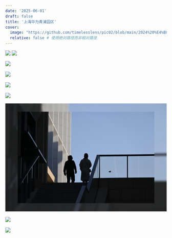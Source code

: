 ```yaml
---
date: '2025-06-01'
draft: false
title: '上海华为青浦园区'
cover:
  image: "https://github.com/timelesslens/pic02/blob/main/2024%20%E4%B8%8A%E6%B5%B7-%E5%8D%8E%E4%B8%BA%E9%9D%92%E6%B5%A6%E5%9B%AD%E5%8C%BA/1749295673671.jpg?raw=true" # 您可以使用文章中已有的图片或其他图片
  relative: false # 使用绝对路径而非相对路径
---
```


![](https://github.com/timelesslens/pic02/blob/main/2024%20%E4%B8%8A%E6%B5%B7-%E5%8D%8E%E4%B8%BA%E9%9D%92%E6%B5%A6%E5%9B%AD%E5%8C%BA/1749295673671.jpg?raw=true)
![](https://github.com/timelesslens/pic02/blob/main/2024%20%E4%B8%8A%E6%B5%B7-%E5%8D%8E%E4%B8%BA%E9%9D%92%E6%B5%A6%E5%9B%AD%E5%8C%BA/1749295673779.jpg?raw=true)

![](https://github.com/timelesslens/pic02/blob/main/2024%20%E4%B8%8A%E6%B5%B7-%E5%8D%8E%E4%B8%BA%E9%9D%92%E6%B5%A6%E5%9B%AD%E5%8C%BA/1749295673690.jpg?raw=true)



![](https://github.com/timelesslens/pic02/blob/main/2024%20%E4%B8%8A%E6%B5%B7-%E5%8D%8E%E4%B8%BA%E9%9D%92%E6%B5%A6%E5%9B%AD%E5%8C%BA/1749295673706.jpg?raw=true)


![](https://github.com/timelesslens/pic02/blob/main/2024%20%E4%B8%8A%E6%B5%B7-%E5%8D%8E%E4%B8%BA%E9%9D%92%E6%B5%A6%E5%9B%AD%E5%8C%BA/1749295673722.jpg?raw=true)


![](https://github.com/timelesslens/pic02/blob/main/2024%20%E4%B8%8A%E6%B5%B7-%E5%8D%8E%E4%B8%BA%E9%9D%92%E6%B5%A6%E5%9B%AD%E5%8C%BA/1749295673739.jpg?raw=true)

![](https://github.com/timelesslens/pic02/blob/main/2024%20%E4%B8%8A%E6%B5%B7-%E5%8D%8E%E4%B8%BA%E9%9D%92%E6%B5%A6%E5%9B%AD%E5%8C%BA/1749295673758.jpg?raw=true)

![](https://github.com/timelesslens/pic02/blob/main/2024%20%E4%B8%8A%E6%B5%B7-%E5%8D%8E%E4%B8%BA%E9%9D%92%E6%B5%A6%E5%9B%AD%E5%8C%BA/1749295673779.jpg?raw=true)

![](https://github.com/timelesslens/pic02/blob/main/2024%20%E4%B8%8A%E6%B5%B7-%E5%8D%8E%E4%B8%BA%E9%9D%92%E6%B5%A6%E5%9B%AD%E5%8C%BA/1749295673799.jpg?raw=true)

